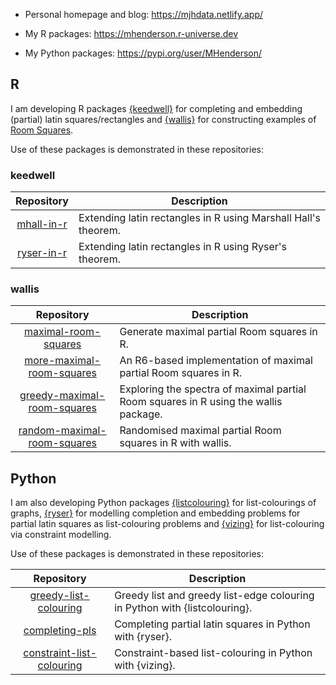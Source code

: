 - Personal homepage and blog: https://mjhdata.netlify.app/

- My R packages: https://mhenderson.r-universe.dev

- My Python packages: https://pypi.org/user/MHenderson/

## R

I am developing R packages [{keedwell}](https://github.com/MHenderson/keedwell) for completing and embedding (partial) latin squares/rectangles and [{wallis}](https://github.com/MHenderson/wallis) for constructing examples of [Room Squares](https://en.wikipedia.org/wiki/Room_square).

Use of these packages is demonstrated in these repositories:

### keedwell

| Repository                                             | Description                                                    |
|:------------------------------------------------------:|----------------------------------------------------------------|
| [mhall-in-r](https://github.com/MHenderson/mhall-in-r) | Extending latin rectangles in R using Marshall Hall's theorem. |
| [ryser-in-r](https://github.com/MHenderson/ryser-in-r) | Extending latin rectangles in R using Ryser's theorem.         |

### wallis

| Repository                                                                                | Description                                                                           |
|:-----------------------------------------------------------------------------------------:|---------------------------------------------------------------------------------------|
| [maximal-room-squares](https://github.com/MHenderson/maximal-room-squares)                | Generate maximal partial Room squares in R.                                           |
| [more-maximal-room-squares](https://github.com/MHenderson/more-maximal-room-squares)      | An R6-based implementation of maximal partial Room squares in R.                      |
| [greedy-maximal-room-squares](https://github.com/MHenderson/greedy-maximal-room-squares)  | Exploring the spectra of maximal partial Room squares in R using the wallis package.  |
| [random-maximal-room-squares](https://github.com/MHenderson/random-maximal-room-squares)  | Randomised maximal partial Room squares in R with wallis.                             |

## Python

I am also developing Python packages [{listcolouring}](https://github.com/MHenderson/listcolouring) for list-colourings of graphs, [{ryser}](https://github.com/MHenderson/ryser) for modelling completion and embedding problems for partial latin squares as list-colouring problems and [{vizing}](https://github.com/MHenderson/vizing) for list-colouring via constraint modelling.

Use of these packages is demonstrated in these repositories:

| Repository                                                                           | Description                                                                          |
|:------------------------------------------------------------------------------------:|--------------------------------------------------------------------------------------|
| [greedy-list-colouring](https://github.com/MHenderson/greedy-list-colouring)         | Greedy list and greedy list-edge colouring in Python with {listcolouring}.           |
| [completing-pls](https://github.com/MHenderson/completing-pls)                       | Completing partial latin squares in Python with {ryser}.                             |
| [constraint-list-colouring](https://github.com/MHenderson/constraint-list-colouring) | Constraint-based list-colouring in Python with {vizing}.                             |

